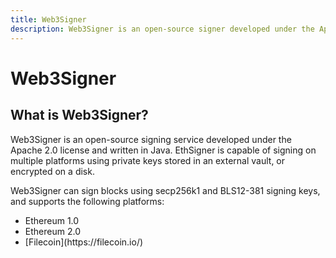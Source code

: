 ```yaml
---
title: Web3Signer
description: Web3Signer is an open-source signer developed under the Apache 2.0 license and written in Java.
---
```


# Web3Signer

## What is Web3Signer?

Web3Signer is an open-source signing service developed under the Apache 2.0 license and written in
Java. EthSigner is capable of signing on multiple platforms using private keys stored in an external
vault, or encrypted on a disk.

Web3Signer can sign blocks using secp256k1 and BLS12-381 signing keys, and supports the following
platforms:

* Ethereum 1.0
* Ethereum 2.0
* <!-- markdown-link-check-disable -->[Filecoin](https://filecoin.io/)<!-- markdown-link-check-enable -->

